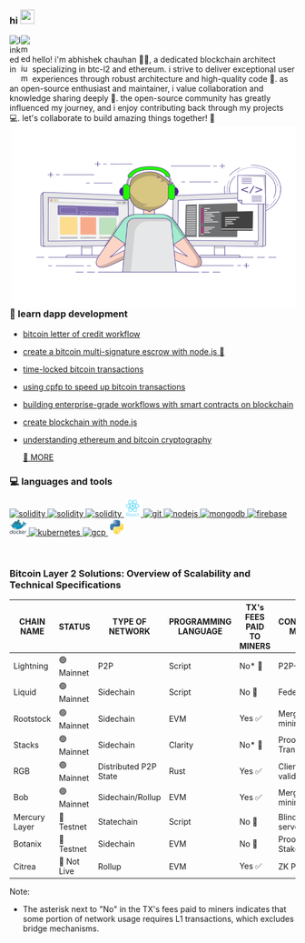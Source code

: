 ### hi <img src="https://media.giphy.com/media/hvRJCLFzcasrR4ia7z/giphy.gif" width="25px" height="25px">


<a href="https://www.linkedin.com/in/ac12644/">
  <img align="left" alt="linkedin" width="20px" src="https://img.icons8.com/?size=512&id=8808&format=png" />
</a>
<a href="https://abhishek-chauhan.medium.com/">
  <img align="left" alt="medium" width="20px" src="https://cdn-icons-png.flaticon.com/512/2111/2111505.png" />
</a>
<br/>
<br/>
hello! i'm abhishek chauhan 👨‍💻, a dedicated blockchain architect specializing in btc-l2 and ethereum. i strive to deliver exceptional user experiences through robust architecture and high-quality code 💯. as an open-source enthusiast and maintainer, i value collaboration and knowledge sharing deeply 🧠. the open-source community has greatly influenced my journey, and i enjoy contributing back through my projects 💻. let's collaborate to build amazing things together! 🚀

 <img align="right" alt="GIF" src="https://github.com/ac12644/ac12644/blob/main/icons/coding.gif" width="500" height="320" />
 
<!-- - 💬 [ask](mailto:ac12644@gmail.com) me, i'm open to collab :) --> 

### 📝 learn dapp development

- <a href="https://medium.com/coinmonks/bitcoin-lc-workflow-with-nodejs-38ad7b17f32f" target="_blank">bitcoin letter of credit workflow</a>
- <a href="https://medium.com/coinmonks/create-a-bitcoin-multi-signature-escrow-with-node-js-b38589810382" target="_blank">create a bitcoin multi-signature escrow with node.js 🚀</a>
- <a href="https://medium.com/coinmonks/time-locked-bitcoin-transactions-4f4e70523fb2" target="_blank">time-locked bitcoin transactions</a>
- <a href="https://medium.com/coinmonks/using-cpfp-to-speed-up-bitcoin-transactions-36e0871b256c" target="_blank">using cpfp to speed up bitcoin transactions</a>
- <a href="https://medium.com/better-programming/building-enterprise-grade-workflows-with-smart-contracts-on-blockchain-6fa559a8110" target="_blank">building enterprise-grade workflows with smart contracts on blockchain</a>
- <a href="https://betterprogramming.pub/create-blockchain-with-node-js-e65dfc40479e/" target="_blank">create blockchain with node.js</a>
- <a href="https://betterprogramming.pub/understanding-ethereum-cryptography-3ef7429eddce" target="_blank">understanding ethereum and bitcoin cryptography</a>

   [📙 MORE](https://abhishek-chauhan.medium.com/)

###  💻 languages and tools
<p align="left">
  <a href="https://docs.soliditylang.org/en/v0.8.13/" target="_blank" rel="noreferrer">
    <img src="https://docs.soliditylang.org/en/v0.8.13/_static/logo.svg" alt="solidity" width="30" height="30" />
  </a>
  <a href="https://ipfs.tech/" target="_blank" rel="noreferrer">
    <img src="https://upload.wikimedia.org/wikipedia/commons/1/18/Ipfs-logo-1024-ice-text.png?20180220024806" alt="solidity" width="30" height="30" />
  </a>
  <a href="https://trufflesuite.com" target="_blank" rel="noreferrer">
    <img src="https://raw.githubusercontent.com/trufflesuite/trufflesuite.com/c97121409c83436a94bfbcc39e166adc38369175/src/img/truffle-logo-dark.svg" alt="solidity" width="30" height="30" />
  </a>
  <a href="https://redux.js.org/" target="_blank" rel="noreferrer">
    <img src="https://raw.githubusercontent.com/devicons/devicon/master/icons/react/react-original-wordmark.svg" alt="react" width="30" height="30" />
  </a>
  <a href="https://git-scm.com/" target="_blank" rel="noreferrer">
    <img src="https://redux.js.org/img/redux-logo-landscape.png" alt="git" width="55" height="30" />
  </a>
  <a href="https://nodejs.org" target="_blank" rel="noreferrer">
    <img src="https://upload.wikimedia.org/wikipedia/commons/thumb/d/d9/Node.js_logo.svg/1180px-Node.js_logo.svg.png?20170401104355" alt="nodejs" width="50" height="30" />
  </a>
  <a href="https://www.mongodb.com/" target="_blank" rel="noreferrer">
    <img src="https://en.vetores.org/d/mongodb.svg" alt="mongodb" width="70" height="30" />
  </a>
  <a href="https://firebase.google.com/" target="_blank" rel="noreferrer">
    <img src="https://www.vectorlogo.zone/logos/firebase/firebase-icon.svg" alt="firebase" width="30" height="30" />
  </a>
  <a href="https://www.docker.com/" target="_blank" rel="noreferrer">
    <img src="https://raw.githubusercontent.com/devicons/devicon/master/icons/docker/docker-original-wordmark.svg" alt="docker" width="30" height="30" />
  </a>
  <a href="https://kubernetes.io" target="_blank" rel="noreferrer">
    <img src="https://www.vectorlogo.zone/logos/kubernetes/kubernetes-icon.svg" alt="kubernetes" width="30" height="30" />
  </a>
  <a href="https://cloud.google.com" target="_blank" rel="noreferrer">
    <img src="https://www.vectorlogo.zone/logos/google_cloud/google_cloud-icon.svg" alt="gcp" width="30" height="30" />
  </a>
  <a href="https://www.python.org" target="_blank" rel="noreferrer">
    <img src="https://raw.githubusercontent.com/devicons/devicon/master/icons/python/python-original.svg" alt="python" width="30" height="30" />
  </a>
</p>
<!-- GITHUB STATS -->
<!-- ![GitHub stats](https://github-readme-stats.vercel.app/api?username=ac12644&theme=default&show_icons=true) -->

<br />

### Bitcoin Layer 2 Solutions: Overview of Scalability and Technical Specifications


| CHAIN NAME    | STATUS     | TYPE OF NETWORK     | PROGRAMMING LANGUAGE | TX's FEES PAID TO MINERS | CONSENSUS MODEL       | BTC PEG MECHANISM | SETTLES ON BITCOIN | SEQUENCING MODEL | TOTAL BTC TVL |
|---------------|------------|---------------------|----------------------|--------------------------|-----------------------|-------------------|--------------------|------------------|---------------|
| Lightning     | 🟢 Mainnet | P2P                 | Script               | No* 🚫                   | P2P+POW               | Native (HTLC)     | Yes ✅             | Atomic           | 11,000         |
| Liquid        | 🟢 Mainnet | Sidechain           | Script               | No 🚫                    | Federation            | HSM Multisig      | No ❌              | Federated        | 6,840         |
| Rootstock     | 🟢 Mainnet | Sidechain           | EVM                  | Yes ✅                    | Merged-mining         | POWPEG            | Hash on L1        | Decentralized    | 6,165         |
| Stacks        | 🟢 Mainnet | Sidechain           | Clarity              | No* 🚫                   | Proof-of-Transfer     | N/A               | Hash on L1        | Decentralized    | 4,158           |
| RGB           | 🟢 Mainnet | Distributed P2P State | Rust              | Yes ✅                    | Client side validation| N/A               | Hash on L1        | Distributed      | Not tracked   |
| Bob           | 🟢 Mainnet | Sidechain/Rollup    | EVM                  | Yes ✅                    | Merged-mining         | TBTC/BITVM        | Hash on L1        | Centralized      | 0             |
| Mercury Layer | 🔵 Testnet | Statechain          | Script               | No 🚫                    | Blinded server        | Native            | Yes ✅             | N/A              | 0             |
| Botanix       | 🔵 Testnet | Sidechain           | EVM                  | No 🚫                    | Proof-of-Stake        | Spiderchain       | Hash on L1        | Decentralized    | 0             |
| Citrea        | 🔴 Not Live| Rollup              | EVM                  | Yes ✅                    | ZK Proof              | BITVM             | BITVM              | Centralized      | 0             |

Note:
* The asterisk next to "No" in the TX's fees paid to miners indicates that some portion of network usage requires L1 transactions, which excludes bridge mechanisms.




